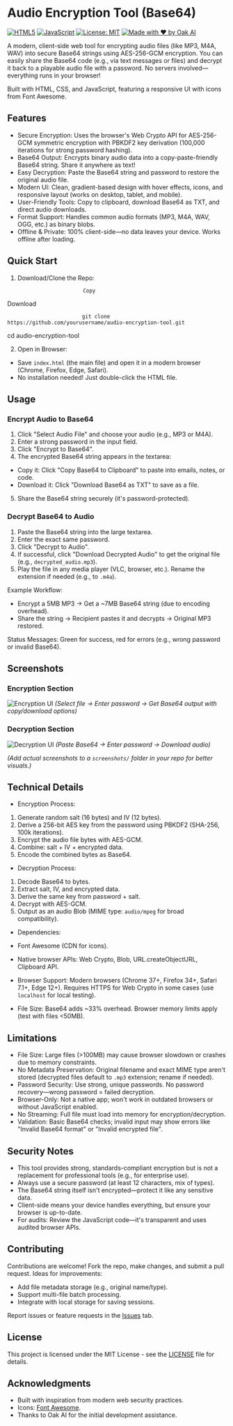 
# Audio Encryption Tool (Base64)

[![HTML5](https://img.shields.io/badge/HTML5-E34F26?style=for-the-badge&logo=html5&logoColor=white)](https://html5.org/)
[![JavaScript](https://img.shields.io/badge/JavaScript-F7DF1E?style=for-the-badge&logo=javascript&logoColor=black)](https://developer.mozilla.org/en-US/docs/Web/JavaScript)
[![License: MIT](https://img.shields.io/badge/License-MIT-yellow.svg?style=for-the-badge)](https://opensource.org/licenses/MIT)
[![Made with ❤️ by Oak AI](https://img.shields.io/badge/Made%20with-%E2%9D%A4%EF%B8%8F-brightgreen?style=for-the-badge)](https://oak.ai/)

A modern, client-side web tool for encrypting audio files (like MP3, M4A, WAV) into secure Base64 strings using AES-256-GCM encryption. You can easily share the Base64 code (e.g., via text messages or files) and decrypt it back to a playable audio file with a password. No servers involved—everything runs in your browser!

Built with HTML, CSS, and JavaScript, featuring a responsive UI with icons from Font Awesome.

## Features

- Secure Encryption: Uses the browser's Web Crypto API for AES-256-GCM symmetric encryption with PBKDF2 key derivation (100,000 iterations for strong password hashing).
- Base64 Output: Encrypts binary audio data into a copy-paste-friendly Base64 string. Share it anywhere as text!
- Easy Decryption: Paste the Base64 string and password to restore the original audio file.
- Modern UI: Clean, gradient-based design with hover effects, icons, and responsive layout (works on desktop, tablet, and mobile).
- User-Friendly Tools: Copy to clipboard, download Base64 as TXT, and direct audio downloads.
- Format Support: Handles common audio formats (MP3, M4A, WAV, OGG, etc.) as binary blobs.
- Offline & Private: 100% client-side—no data leaves your device. Works offline after loading.

## Quick Start

1. Download/Clone the Repo:

                            Copy
Download

                            git clone https://github.com/yourusername/audio-encryption-tool.git
   cd audio-encryption-tool
                        


2. Open in Browser:
- Save `index.html` (the main file) and open it in a modern browser (Chrome, Firefox, Edge, Safari).
- No installation needed! Just double-click the HTML file.

## Usage

### Encrypt Audio to Base64
1. Click "Select Audio File" and choose your audio (e.g., MP3 or M4A).
2. Enter a strong password in the input field.
3. Click "Encrypt to Base64".
4. The encrypted Base64 string appears in the textarea:
- Copy it: Click "Copy Base64 to Clipboard" to paste into emails, notes, or code.
- Download it: Click "Download Base64 as TXT" to save as a file.
5. Share the Base64 string securely (it's password-protected).

### Decrypt Base64 to Audio
1. Paste the Base64 string into the large textarea.
2. Enter the exact same password.
3. Click "Decrypt to Audio".
4. If successful, click "Download Decrypted Audio" to get the original file (e.g., `decrypted_audio.mp3`).
5. Play the file in any media player (VLC, browser, etc.). Rename the extension if needed (e.g., to `.m4a`).

Example Workflow:
- Encrypt a 5MB MP3 → Get a ~7MB Base64 string (due to encoding overhead).
- Share the string → Recipient pastes it and decrypts → Original MP3 restored.

Status Messages: Green for success, red for errors (e.g., wrong password or invalid Base64).

## Screenshots

### Encryption Section
![Encryption UI](screenshots/encryption.png)
*(Select file → Enter password → Get Base64 output with copy/download options)*

### Decryption Section
![Decryption UI](screenshots/decryption.png)
*(Paste Base64 → Enter password → Download audio)*

*(Add actual screenshots to a `screenshots/` folder in your repo for better visuals.)*

## Technical Details

- Encryption Process:
1. Generate random salt (16 bytes) and IV (12 bytes).
2. Derive a 256-bit AES key from the password using PBKDF2 (SHA-256, 100k iterations).
3. Encrypt the audio file bytes with AES-GCM.
4. Combine: salt + IV + encrypted data.
5. Encode the combined bytes as Base64.

- Decryption Process:
1. Decode Base64 to bytes.
2. Extract salt, IV, and encrypted data.
3. Derive the same key from password + salt.
4. Decrypt with AES-GCM.
5. Output as an audio Blob (MIME type: `audio/mpeg` for broad compatibility).

- Dependencies:
- Font Awesome (CDN for icons).
- Native browser APIs: Web Crypto, Blob, URL.createObjectURL, Clipboard API.

- Browser Support: Modern browsers (Chrome 37+, Firefox 34+, Safari 7.1+, Edge 12+). Requires HTTPS for Web Crypto in some cases (use `localhost` for local testing).

- File Size: Base64 adds ~33% overhead. Browser memory limits apply (test with files <50MB).

## Limitations

- File Size: Large files (>100MB) may cause browser slowdown or crashes due to memory constraints.
- No Metadata Preservation: Original filename and exact MIME type aren't stored (decrypted files default to `.mp3` extension; rename if needed).
- Password Security: Use strong, unique passwords. No password recovery—wrong password = failed decryption.
- Browser-Only: Not a native app; won't work in outdated browsers or without JavaScript enabled.
- No Streaming: Full file must load into memory for encryption/decryption.
- Validation: Basic Base64 checks; invalid input may show errors like "Invalid Base64 format" or "Invalid encrypted file".

## Security Notes

- This tool provides strong, standards-compliant encryption but is not a replacement for professional tools (e.g., for enterprise use).
- Always use a secure password (at least 12 characters, mix of types).
- The Base64 string itself isn't encrypted—protect it like any sensitive data.
- Client-side means your device handles everything, but ensure your browser is up-to-date.
- For audits: Review the JavaScript code—it's transparent and uses audited browser APIs.

## Contributing

Contributions are welcome! Fork the repo, make changes, and submit a pull request. Ideas for improvements:
- Add file metadata storage (e.g., original name/type).
- Support multi-file batch processing.
- Integrate with local storage for saving sessions.

Report issues or feature requests in the [Issues](https://github.com/yourusername/audio-encryption-tool/issues) tab.

## License

This project is licensed under the MIT License - see the [LICENSE](LICENSE) file for details.

## Acknowledgments

- Built with inspiration from modern web security practices.
- Icons: [Font Awesome](https://fontawesome.com/).
- Thanks to Oak AI for the initial development assistance.
